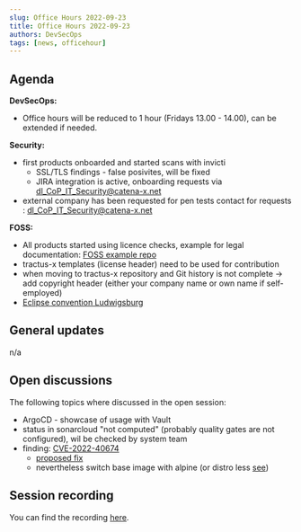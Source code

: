 ```yaml
---
slug: Office Hours 2022-09-23
title: Office Hours 2022-09-23
authors: DevSecOps
tags: [news, officehour]
---
```


## Agenda

__DevSecOps:__

- Office hours will be reduced to 1 hour (Fridays 13.00 - 14.00), can be extended if needed.

__Security:__

- first products onboarded and started scans with invicti
  - SSL/TLS findings - false posivites, will be fixed
  - JIRA integration is active, onboarding requests via [dl_CoP_IT_Security@catena-x.net](mailto:dl_CoP_IT_Security@catena-x.net)
- external company has been requested for pen tests
  contact for requests : [dl_CoP_IT_Security@catena-x.net](mailto:dl_CoP_IT_Security@catena-x.net)

__FOSS:__

- All products started using licence checks, example for legal documentation:
  [FOSS example repo](https://github.com/catenax-ng/foss-example)
- tractus-x templates (license header) need to be used for contribution
- when moving to tractus-x repository and Git history is not complete -> add copyright header (either your company name or own name if self-employed)
- [Eclipse convention Ludwigsburg](https://www.eclipsecon.org/2022)

## General updates

n/a

## Open discussions

The following topics where discussed in the open session:

- ArgoCD - showcase of usage with Vault
- status in sonarcloud "not computed" (probably quality gates are not configured), wil be checked by system team
- finding: [CVE-2022-40674](https://github.com/catenax-ng/product-item-relationship-service/blob/main/Dockerfile)
  - [proposed fix](https://github.com/libexpat/libexpat/blob/R_2_4_9/expat/Changes)
  - nevertheless switch base image with alpine (or distro less [see](https://github.com/GoogleContainerTools/distroless))

## Session recording

You can find the
recording [here](https://bcgcatenax.sharepoint.com/:v:/r/sites/CommunitiesofPractises/Shared%20Documents/CX-CoP%20DevSecOps/Office_Hours_Regular_Recordings/20220923_DevSecOps%20Business%20Hours-Recording.mp4?csf=1&web=1&e=AgXswX).
